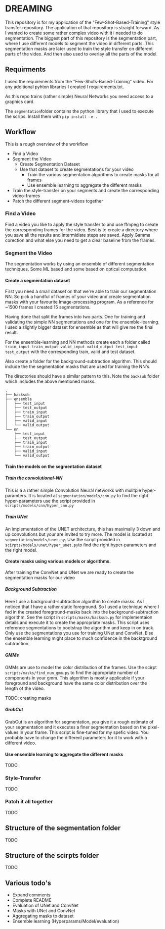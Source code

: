 # DREAMING

This repository is for my application of the "Few-Shot-Based-Training" style transfer repository. The application of that repository is straight forward.
As I wanted to create some rather complex video with it i needed to do segmentation. The biggest part of this repository is the segmentation part, where I use different models 
to segment the video in different parts. This segmentation masks are later used to train the style transfer on different parts of the video. And then also used to overlay all the parts of the model.

## Requirments

I used the requirements from the "Few-Shots-Based-Training" video. For any additional pyhton libraries I created I requirements.txt.

As this repo trains (rather simple) Neural Networks you need access to a graphics card. 

The `segmentation`folder contains the python library that I used to execute the scrips. Install them with `pip install -e .`

## Workflow

This is a rough overview of the workflow

* Find a Video
* Segment the Video
    * Create Segmentation Dataset
    * Use that dataset to create segmentations for your video
        * Train the various segmentation algorithms to create masks for all frames
        * Use ensemble learning to aggregate the different masks
* Train the style-transfer on your segments and create the corresponding video-frames
* Patch the different segment-videos together

### Find a Video

Find a video you like to apply the style transfer to and use ffmpeg to create the corresponding frames for the video. Best is to create a directory where you save all the results and intermidiate steps are saved. Apply Gamma corection and what else you need to get a clear baseline from the frames.

### Segment the Video

The segmentation works by using an ensemble of different segmentation techniques. Some ML based and some based on optical computation.

#### Create a segmentation dataset

First you need a small dataset on that we're able to train our segmentation NN. So pick a handful of frames of your video and create segmentation masks with your favourite Image-processing program. As a reference for ~1500 frames I created 15 segmentations. 

Having done that split the frames into two parts. One for training and validating the simple NN segmentations and one for the ensemble-learning. I used a slightly bigger dataset for ensemble as that will give me the final result.

For the ensemble-learning and NN methods create each a folder called `train_input train_output valid_input valid_output test_input test_output` with the corresponding train, valid and test dataset.

Also create a folder for the background-subtraction algorithm. This should include the the segmentation masks that are used for training the NN's.

The directories should have a similar pattern to this. Note the `backsub` folder which includes the above mentioned masks.

```
.
├── backsub
├── ensemble
│   ├── test_input
│   ├── test_output
│   ├── train_input
│   ├── train_output
│   ├── valid_input
│   └── valid_output
└── nn
    ├── test_input
    ├── test_output
    ├── train_input
    ├── train_output
    ├── valid_input
    └── valid_output

```


#### Train the models on the segmentation dataset

##### Train the convolutional-NN

This is a a rather simple Convolution Neural networks with mulitple hyper-paramters. It is located at `segmentation/models/cnn.py` to find the right hyper-parameters use the script provided in 
`scripts/models/cnn/hyper_cnn.py`

##### Train UNet

An implementation of the UNET architecture, this has maximally 3 down and up convolutions but your are invited to try more. The model is located at `segmentation/models/unet.py`. Use the script provided in `scirpts/models/unet/hyper_unet.py`to find the right hyper-parameters and the right model.

#### Create masks using various models or algorithms.

After training the ConvNet and UNet we are ready to create the segmentation masks for our video

##### Background Subtraction

Here I use a background-subtraction algorithm to create masks. As I noticed that I have a rather static foreground. So I used a technique where I fed in the created foreground-masks back into the background-subtraction algorithm. See the script in `scripts/masks/backsub.py` for implementaion details and execute it to create the appropriate masks. This script uses reference segmentations to bootstrap the algorithm and keep in on track. Only use the segmentations you use for training UNet and ConvNet. Else the ensemble learning might place to much confidence in the backtground subtraction.

##### GMMs

GMMs are use to model the color distribution of the frames. Use the scirpt `scripts/masks/find_num_gmm.py` to find the appropriate number of components in your gmm. This algorithm is mostly applicable if your foreground and background have the same color distribution over the length of the video.

TODO: creating masks

##### GrabCut

GrabCut is an algorithm for segmentation, you give it a rough estimate of your segmentation and it executes a finer segmentation based on the pixel-values in your frame. This script is fine-tuned for my spefic video. You probably have to change the different parameters for it to work with a different video.

####  Use ensemble learning to aggregate the different masks

TODO

### Style-Transfer

TODO

### Patch it all together

TODO

## Structure of the segmentation folder

TODO

## Structure of the scirpts folder

TODO

## Various todo's

* Expand comments
* Complete README
* Evaluation of UNet and ConvNet
* Masks with UNet and ConvNet
* Aggregating masks to dataset
* Ensemble learning (Hyperparams/Model/evaluation)